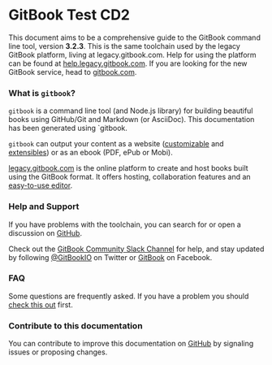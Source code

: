 # GitBook Test CD2

This document aims to be a comprehensive guide to the GitBook command line tool, version **3.2.3**. This is the same toolchain used by the legacy GitBook platform, living at legacy.gitbook.com. Help for using the platform can be found at [help.legacy.gitbook.com](https://help.legacy.gitbook.com). If you are looking for the new GitBook service, head to [gitbook.com](https://www.gitbook.com).

### What is `gitbook`?

`gitbook` is a command line tool (and Node.js library) for building beautiful books using GitHub/Git and Markdown (or AsciiDoc). This documentation has been generated using `gitbook.

`gitbook` can output your content as a website ([customizable](themes/README.md) and [extensibles](plugins/README.md)) or as an ebook (PDF, ePub or Mobi).

[legacy.gitbook.com](https://legacy.gitbook.com) is the online platform to create and host books built using the GitBook format. It offers hosting, collaboration features and an [easy-to-use editor](https://legacy.gitbook.com/editor).

### Help and Support

If you have problems with the toolchain, you can search for or open a discussion on [GitHub](https://github.com/GitbookIO/gitbook).

Check out the [GitBook Community Slack Channel](https://slack.gitbook.com) for help, and stay updated by following [@GitBookIO](https://twitter.com/GitBookIO) on Twitter or [GitBook](https://www.facebook.com/gitbookcom) on Facebook.

### FAQ

Some questions are frequently asked. If you have a problem you should  [check this out](faq.md) first.

### Contribute to this documentation

You can contribute to improve this documentation on [GitHub](https://github.com/GitbookIO/gitbook) by signaling issues or proposing changes.

